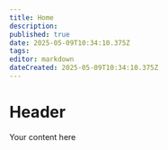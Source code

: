 ```yaml
---
title: Home
description: 
published: true
date: 2025-05-09T10:34:10.375Z
tags: 
editor: markdown
dateCreated: 2025-05-09T10:34:10.375Z
---
```


# Header
Your content here